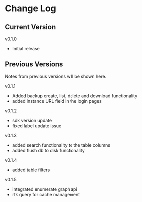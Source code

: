 # Change Log

## Current Version

v0.1.0

- Initial release

## Previous Versions

Notes from previous versions will be shown here.

v0.1.1

- Added backup create, list, delete and download functionality
- added instance URL field in the login pages

v0.1.2

- sdk version update
- fixed label update issue

v0.1.3

- added search functionality to the table columns
- added flush db to disk functionality

v0.1.4

- added table filters

v0.1.5

- integrated enumerate graph api
- rtk query for cache management
